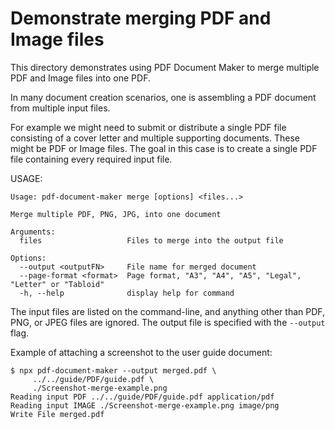 # Demonstrate merging PDF and Image files

This directory demonstrates using PDF Document Maker to merge multiple PDF and Image files into one PDF.

In many document creation scenarios, one is assembling a PDF document from multiple input files.

For example we might need to submit or distribute a single PDF file consisting of a cover letter and multiple supporting documents.  These might be PDF or Image files.  The goal in this case is to create a single PDF file containing every required input file.

USAGE:

```
Usage: pdf-document-maker merge [options] <files...>

Merge multiple PDF, PNG, JPG, into one document

Arguments:
  files                   Files to merge into the output file

Options:
  --output <outputFN>     File name for merged document
  --page-format <format>  Page format, "A3", "A4", "A5", "Legal", "Letter" or "Tabloid"
  -h, --help              display help for command

```

The input files are listed on the command-line, and anything other than PDF, PNG, or JPEG files are ignored.  The output file is specified with the `--output` flag.

Example of attaching a screenshot to the user guide document:

```shell
$ npx pdf-document-maker --output merged.pdf \
     ../../guide/PDF/guide.pdf \
     ./Screenshot-merge-example.png
Reading input PDF ../../guide/PDF/guide.pdf application/pdf
Reading input IMAGE ./Screenshot-merge-example.png image/png
Write File merged.pdf
```
